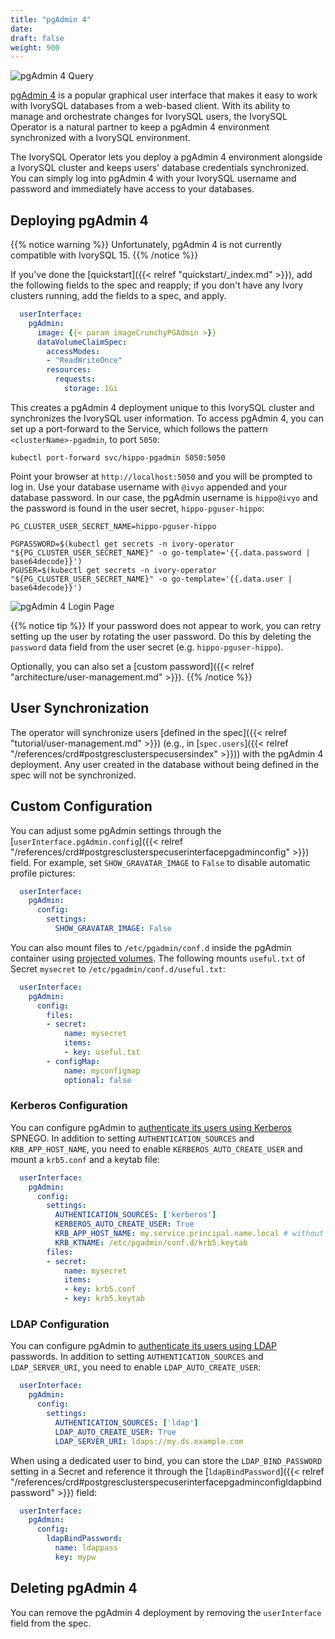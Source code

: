 ```yaml
---
title: "pgAdmin 4"
date:
draft: false
weight: 900
---
```


![pgAdmin 4 Query](/images/pgadmin4-query.png)

[pgAdmin 4](https://www.pgadmin.org/) is a popular graphical user interface that
makes it easy to work with IvorySQL databases from a web-based client. With
its ability to manage and orchestrate changes for IvorySQL users, the IvorySQL
Operator is a natural partner to keep a pgAdmin 4 environment synchronized with
a IvorySQL environment.

The IvorySQL Operator lets you deploy a pgAdmin 4 environment alongside a
IvorySQL cluster and keeps users' database credentials synchronized. You can
simply log into pgAdmin 4 with your IvorySQL username and password and
immediately have access to your databases.

## Deploying pgAdmin 4

{{% notice warning %}}
Unfortunately, pgAdmin 4 is not currently compatible with IvorySQL 15.
{{% /notice %}}

If you've done the [quickstart]({{< relref "quickstart/_index.md" >}}), add the
following fields to the spec and reapply; if you don't have any Ivory clusters
running, add the fields to a spec, and apply.

```yaml
  userInterface:
    pgAdmin:
      image: {{< param imageCrunchyPGAdmin >}}
      dataVolumeClaimSpec:
        accessModes:
        - "ReadWriteOnce"
        resources:
          requests:
            storage: 1Gi
```

This creates a pgAdmin 4 deployment unique to this IvorySQL cluster and synchronizes
the IvorySQL user information. To access pgAdmin 4, you can set up a port-forward
to the Service, which follows the pattern `<clusterName>-pgadmin`, to port `5050`:

```
kubectl port-forward svc/hippo-pgadmin 5050:5050
```

Point your browser at `http://localhost:5050` and you will be prompted to log in.
Use your database username with `@ivyo` appended and your database password.
In our case, the pgAdmin username is `hippo@ivyo` and the password is found in the
user secret, `hippo-pguser-hippo`:

```
PG_CLUSTER_USER_SECRET_NAME=hippo-pguser-hippo

PGPASSWORD=$(kubectl get secrets -n ivory-operator "${PG_CLUSTER_USER_SECRET_NAME}" -o go-template='{{.data.password | base64decode}}')
PGUSER=$(kubectl get secrets -n ivory-operator "${PG_CLUSTER_USER_SECRET_NAME}" -o go-template='{{.data.user | base64decode}}')
```

![pgAdmin 4 Login Page](/images/pgadmin4-login.png)

{{% notice tip %}}
If your password does not appear to work, you can retry setting up the user by
rotating the user password. Do this by deleting the `password` data field from
the user secret (e.g. `hippo-pguser-hippo`).

Optionally, you can also set a [custom password]({{< relref "architecture/user-management.md" >}}).
{{% /notice %}}

## User Synchronization

The operator will synchronize users [defined in the spec]({{< relref "tutorial/user-management.md" >}})
(e.g., in [`spec.users`]({{< relref "/references/crd#postgresclusterspecusersindex" >}}))
with the pgAdmin 4 deployment. Any user created in the database without being defined in the spec will not be
synchronized.

## Custom Configuration

You can adjust some pgAdmin settings through the
[`userInterface.pgAdmin.config`]({{< relref "/references/crd#postgresclusterspecuserinterfacepgadminconfig" >}})
field. For example, set `SHOW_GRAVATAR_IMAGE` to `False` to disable automatic profile pictures:

```yaml
  userInterface:
    pgAdmin:
      config:
        settings:
          SHOW_GRAVATAR_IMAGE: False
```

You can also mount files to `/etc/pgadmin/conf.d` inside the pgAdmin container using
[projected volumes](https://kubernetes.io/docs/concepts/storage/projected-volumes/).
The following mounts `useful.txt` of Secret `mysecret` to `/etc/pgadmin/conf.d/useful.txt`:

```yaml
  userInterface:
    pgAdmin:
      config:
        files:
        - secret:
            name: mysecret
            items:
            - key: useful.txt
        - configMap:
            name: myconfigmap
            optional: false
```

### Kerberos Configuration

You can configure pgAdmin to [authenticate its users using Kerberos](https://www.pgadmin.org/docs/pgadmin4/latest/kerberos.html)
SPNEGO. In addition to setting `AUTHENTICATION_SOURCES` and `KRB_APP_HOST_NAME`, you need to
enable `KERBEROS_AUTO_CREATE_USER` and mount a `krb5.conf` and a keytab file:

```yaml
  userInterface:
    pgAdmin:
      config:
        settings:
          AUTHENTICATION_SOURCES: ['kerberos']
          KERBEROS_AUTO_CREATE_USER: True
          KRB_APP_HOST_NAME: my.service.principal.name.local # without HTTP class
          KRB_KTNAME: /etc/pgadmin/conf.d/krb5.keytab
        files:
        - secret:
            name: mysecret
            items:
            - key: krb5.conf
            - key: krb5.keytab
```

### LDAP Configuration

You can configure pgAdmin to [authenticate its users using LDAP](https://www.pgadmin.org/docs/pgadmin4/latest/ldap.html)
passwords. In addition to setting `AUTHENTICATION_SOURCES` and `LDAP_SERVER_URI`, you need to
enable `LDAP_AUTO_CREATE_USER`:

```yaml
  userInterface:
    pgAdmin:
      config:
        settings:
          AUTHENTICATION_SOURCES: ['ldap']
          LDAP_AUTO_CREATE_USER: True
          LDAP_SERVER_URI: ldaps://my.ds.example.com
```

When using a dedicated user to bind, you can store the `LDAP_BIND_PASSWORD` setting in a Secret and
reference it through the [`ldapBindPassword`]({{< relref "/references/crd#postgresclusterspecuserinterfacepgadminconfigldapbindpassword" >}})
field:

```yaml
  userInterface:
    pgAdmin:
      config:
        ldapBindPassword:
          name: ldappass
          key: mypw
```

## Deleting pgAdmin 4

You can remove the pgAdmin 4 deployment by removing the `userInterface` field from the spec.
